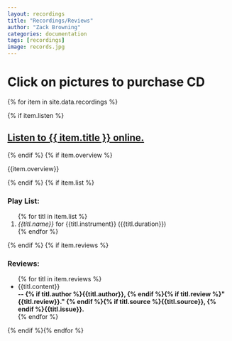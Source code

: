 ```yaml
---
layout: recordings
title: "Recordings/Reviews"
author: "Zack Browning"
categories: documentation
tags: [recordings]
image: records.jpg
---
```


# Click on pictures to purchase CD

<p>
{% for item in site.data.recordings %}<br><article><a href="{{ item.url }}"><div class="featured-posts" {% if item.image %}style="background-image:url({{ site.github.url }}/assets/img/{{ item.image }})"{% endif %}></div></a></article> {% if item.listen %}<p><h2><a href="{{ item.listen }}"> Listen to {{ item.title }} online. </a></h2></p>{% endif %} {% if item.overview %}<p>{{item.overview}}</p>{% endif %} {% if item.list %}<p><h3>Play List:</h3><ol>{% for titl in item.list %}<li><i>{{titl.name}}</i> for {{titl.instrument}} ({{titl.duration}})</li>{% endfor %}</ol></p> {% endif %} {% if item.reviews %}<p><h3>Reviews:</h3><ul>{% for titl in item.reviews %}<li>{{titl.content}}<br><b>-- {% if titl.author %}{{titl.author}}, {% endif %}{% if titl.review %}"{{titl.review}}." {% endif %}{% if titl.source %}{{titl.source}}, {% endif %}{{titl.issue}}.</b></li>{% endfor %}</ul></p> {% endif %}{% endfor %}
</p>
